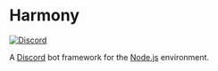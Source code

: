 # Harmony
[![Discord](https://canary.discordapp.com/api/guilds/536724303522299925/widget.png?style=shield)](https://discord.gg/rNPmCBR)

A [Discord](https://discordapp.com/) bot framework for the [Node.js](https://nodejs.org/) environment.

